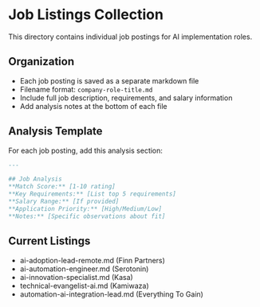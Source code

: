# Job Listings Collection

This directory contains individual job postings for AI implementation roles.

## Organization
- Each job posting is saved as a separate markdown file
- Filename format: `company-role-title.md`
- Include full job description, requirements, and salary information
- Add analysis notes at the bottom of each file

## Analysis Template
For each job posting, add this analysis section:

```markdown
---

## Job Analysis
**Match Score:** [1-10 rating]
**Key Requirements:** [List top 5 requirements]
**Salary Range:** [If provided]
**Application Priority:** [High/Medium/Low]
**Notes:** [Specific observations about fit]
```

## Current Listings
- ai-adoption-lead-remote.md (Finn Partners)
- ai-automation-engineer.md (Serotonin)
- ai-innovation-specialist.md (Kasa)
- technical-evangelist-ai.md (Kamiwaza)
- automation-ai-integration-lead.md (Everything To Gain)
